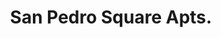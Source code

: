 ---
title: San Pedro Square Apts.
phone: (408) 817-9435
website: 
management: Meacham Oppenheimer
tags: []
---